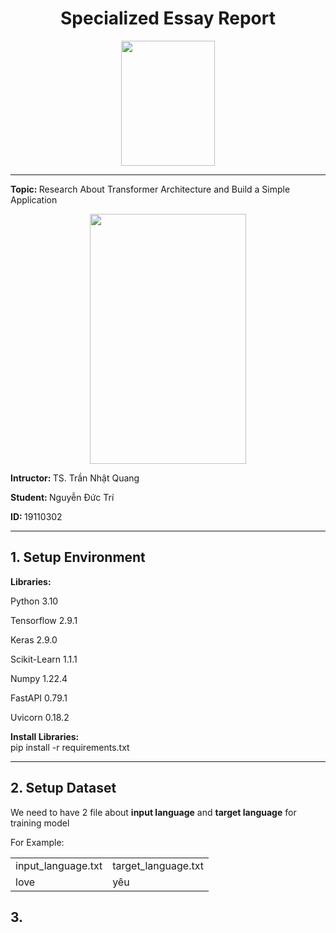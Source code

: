 <div align="center">
    <h1>Specialized Essay Report</h1>
    <img style="width:150px; height: 200px;" src="https://dongphucvina.vn/wp-content/uploads/2022/09/Logo-DH-Su-Pham-Ky-Thuat-TP-Ho-Chi-Minh-HCMUTE-623x800.webp" />
</div>
<hr />


<p><strong>Topic: </strong>Research About Transformer Architecture and Build a Simple Application</p>
<div align="center">
    <img style="width:250px; height: 400px;" src="https://machinelearningmastery.com/wp-content/uploads/2021/08/attention_research_1.png"/>
</div>
<p><strong>Intructor: </strong> TS. Trần Nhật Quang</p>
<p><strong>Student: </strong> Nguyễn Đức Trí</p>
<p><strong>ID: </strong> 19110302</p>
<hr />

<h2>1. Setup Environment</h2>
<strong>Libraries: </strong>
<p>Python 3.10</p>
<p>Tensorflow 2.9.1</p>
<p>Keras 2.9.0</p>
<p>Scikit-Learn 1.1.1</p>
<p>Numpy 1.22.4</p>
<p>FastAPI 0.79.1</p>
<p>Uvicorn 0.18.2</p>
<strong>Install Libraries: </strong><br/>
pip install -r requirements.txt

<hr />
<h2>2. Setup Dataset</h2>
<p>We need to have 2 file about <strong>input language</strong> and <strong>target language</strong> for training model</p>
<p>For Example: </p>
<table>
    <tr>
        <td>input_language.txt</td>
        <td>target_language.txt</td>
    </tr>
    <tr>
        <td>love</td>
        <td>yêu</td>
    </tr>
</table>


<h2>3. </h2>